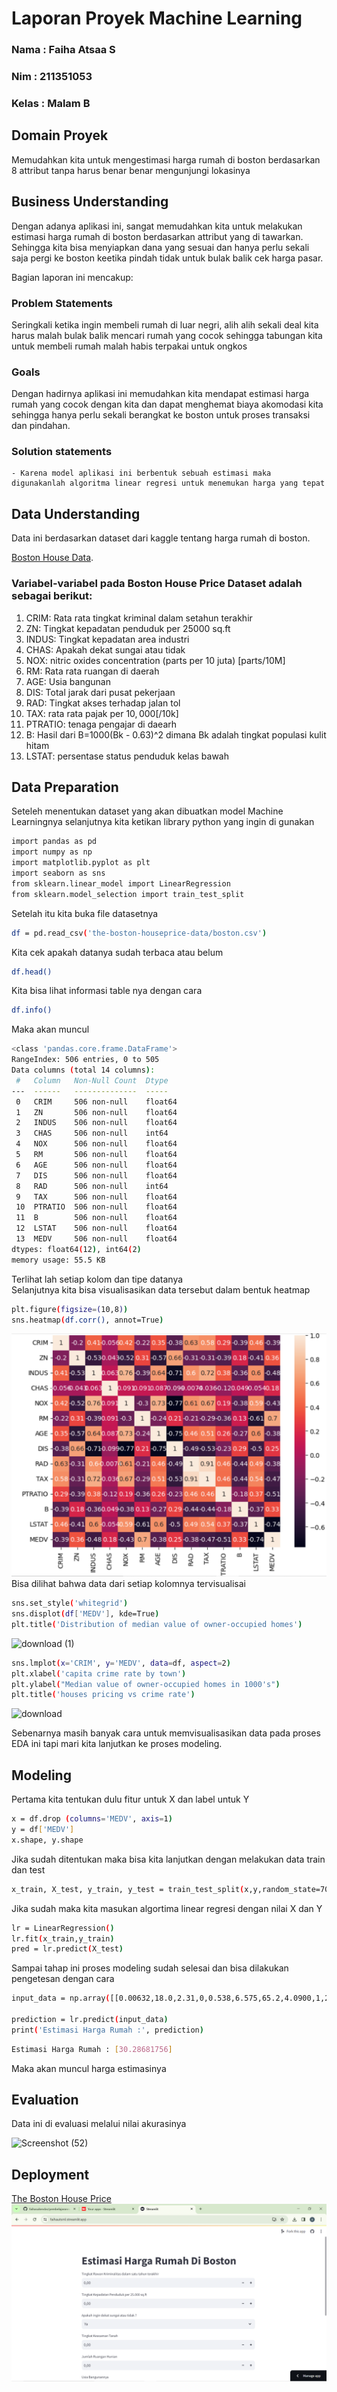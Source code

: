 # Laporan Proyek Machine Learning
### Nama : Faiha Atsaa S
### Nim : 211351053
### Kelas : Malam B

## Domain Proyek

Memudahkan kita untuk mengestimasi harga rumah di boston berdasarkan 8 attribut tanpa harus benar benar mengunjungi lokasinya


## Business Understanding

Dengan adanya aplikasi ini, sangat memudahkan kita untuk melakukan estimasi harga rumah di boston berdasarkan attribut yang di tawarkan. Sehingga kita bisa menyiapkan dana yang sesuai dan hanya perlu sekali saja pergi ke boston keetika pindah tidak untuk bulak balik cek harga pasar.

Bagian laporan ini mencakup:

### Problem Statements

Seringkali ketika ingin membeli rumah di luar negri, alih alih sekali deal kita harus malah bulak balik mencari rumah yang cocok sehingga tabungan kita untuk membeli rumah malah habis terpakai untuk ongkos

### Goals

Dengan hadirnya aplikasi ini memudahkan kita mendapat estimasi harga rumah yang cocok dengan kita dan dapat menghemat biaya akomodasi kita sehingga hanya perlu sekali berangkat ke boston untuk proses transaksi dan pindahan.


   ### Solution statements
    - Karena model aplikasi ini berbentuk sebuah estimasi maka digunakanlah algoritma linear regresi untuk menemukan harga yang tepat

## Data Understanding
Data ini berdasarkan dataset dari kaggle tentang harga rumah di boston.<br> 

[Boston House Data](https://www.kaggle.com/datasets/fedesoriano/the-boston-houseprice-data).


### Variabel-variabel pada Boston House Price Dataset adalah sebagai berikut:
1) CRIM: Rata rata tingkat kriminal dalam setahun terakhir
2) ZN: Tingkat kepadatan penduduk per 25000 sq.ft
3) INDUS: Tingkat kepadatan area industri
4) CHAS: Apakah dekat sungai atau tidak
5) NOX: nitric oxides concentration (parts per 10 juta) [parts/10M]
6) RM: Rata rata ruangan di daerah
7) AGE: Usia bangunan
8) DIS: Total jarak dari pusat pekerjaan
9) RAD: Tingkat akses terhadap jalan tol
10) TAX: rata rata pajak  per $10,000 [$/10k]
11) PTRATIO: tenaga pengajar di daearh
12) B: Hasil dari B=1000(Bk - 0.63)^2 dimana Bk adalah tingkat populasi kulit hitam
13) LSTAT: persentase status penduduk kelas bawah

## Data Preparation
Seteleh menentukan dataset yang akan dibuatkan model Machine Learningnya selanjutnya kita ketikan library python yang ingin di gunakan
```bash
import pandas as pd
import numpy as np
import matplotlib.pyplot as plt
import seaborn as sns
from sklearn.linear_model import LinearRegression
from sklearn.model_selection import train_test_split
```
Setelah itu kita buka file datasetnya
```bash
df = pd.read_csv('the-boston-houseprice-data/boston.csv')
```
Kita cek apakah datanya sudah terbaca atau belum
```bash
df.head()
```
Kita bisa lihat informasi table nya dengan cara
```bash
df.info()
```
Maka akan muncul
```bash
<class 'pandas.core.frame.DataFrame'>
RangeIndex: 506 entries, 0 to 505
Data columns (total 14 columns):
 #   Column   Non-Null Count  Dtype  
---  ------   --------------  -----  
 0   CRIM     506 non-null    float64
 1   ZN       506 non-null    float64
 2   INDUS    506 non-null    float64
 3   CHAS     506 non-null    int64  
 4   NOX      506 non-null    float64
 5   RM       506 non-null    float64
 6   AGE      506 non-null    float64
 7   DIS      506 non-null    float64
 8   RAD      506 non-null    int64  
 9   TAX      506 non-null    float64
 10  PTRATIO  506 non-null    float64
 11  B        506 non-null    float64
 12  LSTAT    506 non-null    float64
 13  MEDV     506 non-null    float64
dtypes: float64(12), int64(2)
memory usage: 55.5 KB
```
Terlihat lah setiap kolom dan tipe datanya<br>
Selanjutnya kita bisa visualisasikan data tersebut dalam bentuk heatmap
```bash
plt.figure(figsize=(10,8))
sns.heatmap(df.corr(), annot=True)
```
![alt text](https://github.com/faihasukendar/pembelajaranmesin/blob/main/heatmap.png)
Bisa dilihat bahwa data dari setiap kolomnya tervisualisai

```bash
sns.set_style('whitegrid')
sns.displot(df['MEDV'], kde=True)
plt.title('Distribution of median value of owner-occupied homes')
```
![download (1)](https://github.com/faihasukendar/pembelajaranmesin/assets/149061885/8d6ab171-7452-49a2-be16-9f475cf13ec8)

```bash
sns.lmplot(x='CRIM', y='MEDV', data=df, aspect=2)
plt.xlabel('capita crime rate by town')
plt.ylabel("Median value of owner-occupied homes in 1000's")
plt.title('houses pricing vs crime rate')
```
![download](https://github.com/faihasukendar/pembelajaranmesin/assets/149061885/c4272984-3242-49e7-bccd-1e3055a0c0b5)


Sebenarnya masih banyak cara untuk memvisualisasikan data pada proses EDA ini tapi mari kita lanjutkan ke proses modeling.

## Modeling
Pertama kita tentukan dulu fitur untuk X dan label untuk Y
```bash
x = df.drop (columns='MEDV', axis=1)
y = df['MEDV']
x.shape, y.shape
```
Jika sudah ditentukan maka bisa kita lanjutkan dengan melakukan data train dan test
```bash
x_train, X_test, y_train, y_test = train_test_split(x,y,random_state=70)
```
Jika sudah maka kita masukan algortima linear regresi dengan nilai X dan Y
```bash
lr = LinearRegression()
lr.fit(x_train,y_train)
pred = lr.predict(X_test)
```
Sampai tahap ini proses modeling sudah selesai dan bisa dilakukan pengetesan dengan cara
```bash
input_data = np.array([[0.00632,18.0,2.31,0,0.538,6.575,65.2,4.0900,1,296.0,15.3,396.90,4.98]])

prediction = lr.predict(input_data)
print('Estimasi Harga Rumah :', prediction)
```
```bash
Estimasi Harga Rumah : [30.28681756]
```
Maka akan muncul harga estimasinya


## Evaluation
Data ini di evaluasi melalui nilai akurasinya

![Screenshot (52)](https://github.com/faihasukendar/pembelajaranmesin/assets/149061885/237b2c06-b842-471d-be96-43abd457238f)



## Deployment
[The Boston House Price](https://faihautsml.streamlit.app/)<br>
![alt text](https://github.com/faihasukendar/pembelajaranmesin/blob/main/tampilan.png)

